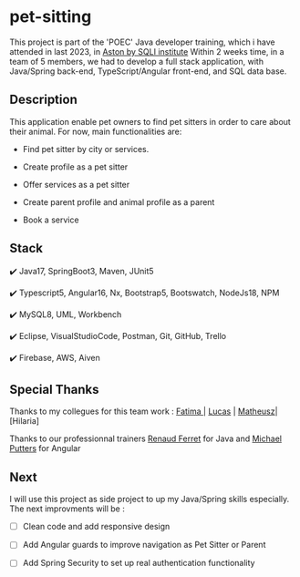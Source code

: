 # pet-sitting

This project is part of the 'POEC' Java developer training, which i have attended in last 2023, in [Aston by SQLI institute](https://astonbysqli.com/)
Within 2 weeks time, in a team of 5 members, we had to develop a full stack application, with Java/Spring back-end, TypeScript/Angular front-end, and SQL data base.   




## Description


This application enable pet owners to find pet sitters in order to care about their animal. For now, main functionalities are:

- Find pet sitter by city or services. 
  
- Create profile as a pet sitter 
  
- Offer services as a pet sitter
  
- Create parent profile and animal profile as a parent
  
- Book a service   




## Stack


✔️ Java17, SpringBoot3, Maven, JUnit5

✔️ Typescript5, Angular16, Nx, Bootstrap5, Bootswatch, NodeJs18, NPM

✔️ MySQL8, UML, Workbench

✔️ Eclipse, VisualStudioCode, Postman, Git, GitHub, Trello

✔️ Firebase, AWS, Aiven   




## Special Thanks


Thanks to my collegues for this team work : [Fatima ](https://github.com/FatimaCha) | [Lucas](https://github.com/LucasTymen) | [Matheusz](https://github.com/Indopasnorte)| [Hilaria]

Thanks to our professionnal trainers [Renaud Ferret](https://ferretrenaud.ovh/renaud91) for Java and [Michael Putters](https://github.com/rraziel) for Angular   



## Next


I will use this project as side project to up my Java/Spring skills especially.  The next improvments will be :
- [ ] Clean code and add responsive design
- [ ] Add Angular guards to improve navigation as Pet Sitter or Parent
- [ ] Add Spring Security to set up real authentication functionality   


